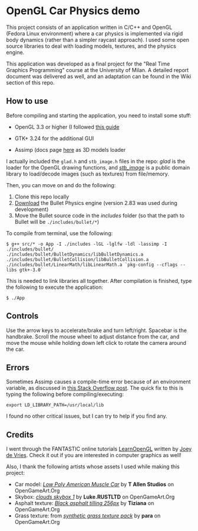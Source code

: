 
# OpenGL Car Physics demo
This project consists of an application written in C/C++ and OpenGL (Fedora Linux environment) where a car physics is implemented via rigid body dynamics (rather than a simpler raycast approach). I used some open source libraries to deal with loading models, textures, and the physics engine.

This application was developed as a final project for the "Real Time Graphics Programming" course at the University of Milan. A detailed report document was delivered as well, and an adaptation can be found in the Wiki section of this repo.

## How to use
Before compiling and starting the application, you need to install some stuff:

- OpenGL 3.3 or higher (I followed [this guide](https://en.wikibooks.org/wiki/OpenGL_Programming/Installation/Linux)

- GTK+ 3.24 for the additional GUI

- Assimp (docs page [here](https://assimp-docs.readthedocs.io/en/latest/) as 3D models loader

I actually included the `glad.h` and `stb_image.h` files in the repo: *glad* is the loader for the OpenGL drawing functions, and *[stb_image](https://github.com/nothings/stb)* is a public domain library to load/decode images (such as textures) from file/memory.

Then, you can move on and do the following:

1. Clone this repo locally
2.  [Download](https://github.com/bulletphysics/bullet3/releases) the Bullet Physics engine (version 2.83 was used during development)
3. Move the Bullet source code in the *includes* folder (so that the path to Bullet will be `./includes/bullet/*`)

To compile from terminal, use the following:

	$ g++ src/* -o App -I ./includes -lGL -lglfw -ldl -lassimp -I ./includes/bullet/ ./includes/bullet/BulletDynamics/libBulletDynamics.a ./includes/bullet/BulletCollision/libBulletCollision.a ./includes/bullet/LinearMath/libLinearMath.a `pkg-config --cflags --libs gtk+-3.0`

This is needed to link libraries all together. After compilation is finished, type the following to execute the application:

	$ ./App

## Controls
Use the arrow keys to accelerate/brake and turn left/right. Spacebar is the handbrake. Scroll the mouse wheel to adjust distance from the car, and move the mouse while holding down left click to rotate the camera around the car.

## Errors
Sometimes Assimp causes a compile-time error because of an environment variable, as discussed in [this Stack Overflow post](https://github.com/assimp/assimp/issues/1412). The quick fix to this is typing the following before compiling/executing:

	export LD_LIBRARY_PATH=/usr/local/lib

I found no other critical issues, but I can try to help if you find any.

## Credits
I went through the FANTASTIC online tutorials [LearnOpenGL](https://learnopengl.com) written by [Joey de Vries](https://joeydevries.com). Check it out if you are interested in computer graphics as well!

Also, I thank the following artists whose assets I used while making this project:
- Car model: [*Low Poly American Muscle Car*](https://opengameart.org/content/low-poly-american-muscle-car) by **T Allen Studios** on OpenGameArt.Org
- Skybox: [*clouds skybox 1*](https://opengameart.org/content/clouds-skybox-1) by **Luke.RUSTLTD** on OpenGameArt.Org
- Asphalt texture: [*Black asphalt tilling 256px*](https://opengameart.org/content/black-asphalt-tilling-256px) by **Tiziana** on OpenGameArt.Org
- Grass texture: from [*synthetic grass texture pack*](https://opengameart.org/content/synthetic-grass-texture-pack) by **para** on OpenGameArt.Org
